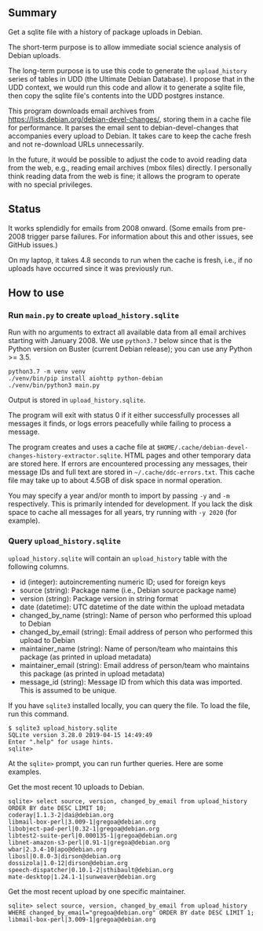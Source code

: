 ## Summary

Get a sqlite file with a history of package uploads in Debian.

The short-term purpose is to allow immediate social science analysis of Debian uploads.

The long-term purpose is to use this code to generate the `upload_history` series of tables in UDD (the Ultimate
Debian Database). I propose that in the UDD context, we would run this code and allow it to generate a sqlite file,
then copy the sqlite file's contents into the UDD postgres instance.

This program downloads email archives from https://lists.debian.org/debian-devel-changes/, storing them in a
cache file for performance. It parses the email sent to debian-devel-changes that accompanies every upload to Debian.
It takes care to keep the cache fresh and not re-download URLs unnecessarily.

In the future, it would be possible to adjust the code to avoid reading data from the web, e.g., reading email archives
(mbox files) directly. I personally think reading data from the web is fine; it allows the program to operate
with no special privileges.

## Status

It works splendidly for emails from 2008 onward. (Some emails from pre-2008 trigger parse failures. For information
about this and other issues, see GitHub issues.)

On my laptop, it takes 4.8 seconds to run when the cache is fresh, i.e., if no uploads have occurred since it was
previously run.

## How to use

### Run `main.py` to create `upload_history.sqlite`

Run with no arguments to extract all available data from all email archives starting with January 2008. We use
`python3.7` below since that is the Python version on Buster (current Debian release); you can use any Python >= 3.5.

```
python3.7 -m venv venv
./venv/bin/pip install aiohttp python-debian
./venv/bin/python3 main.py
```

Output is stored in `upload_history.sqlite`.

The program will exit with status 0 if it either successfully processes all messages it finds, or logs errors peacefully
while failing to process a message.

The program creates and uses a cache file at `$HOME/.cache/debian-devel-changes-history-extractor.sqlite`. HTML pages
and other temporary data are stored here. If errors are encountered processing any messages, their message IDs and full
text are stored in `~/.cache/ddc-errors.txt`. This cache file may take up to about 4.5GB of disk space in normal
operation.

You may specify a year and/or month to import by passing `-y` and `-m` respectively. This is primarily intended for
development. If you lack the disk space to cache all messages for all years, try running with `-y 2020` (for example).

### Query `upload_history.sqlite`

`upload_history.sqlite` will contain an `upload_history` table with the following columns.

- id (integer): autoincrementing numeric ID; used for foreign keys
- source (string): Package name (i.e., Debian source package name)
- version (string): Package version in string format
- date (datetime): UTC datetime of the date within the upload metadata
- changed_by_name (string): Name of person who performed this upload to Debian
- changed_by_email (string): Email address of person who performed this upload to Debian
- maintainer_name (string): Name of person/team who maintains this package (as printed in upload metadata)
- maintainer_email (string): Email address of person/team who maintains this package (as printed in upload metadata)
- message_id (string): Message ID from which this data was imported. This is assumed to be unique.

If you have `sqlite3` installed locally, you can query the file. To load the file, run this command.

```
$ sqlite3 upload_history.sqlite
SQLite version 3.28.0 2019-04-15 14:49:49
Enter ".help" for usage hints.
sqlite>
```

At the `sqlite>` prompt, you can run further queries. Here are some examples.

Get the most recent 10 uploads to Debian.

```
sqlite> select source, version, changed_by_email from upload_history ORDER BY date DESC LIMIT 10;
coderay|1.1.3-2|dai@debian.org
libmail-box-perl|3.009-1|gregoa@debian.org
libobject-pad-perl|0.32-1|gregoa@debian.org
libtest2-suite-perl|0.000135-1|gregoa@debian.org
libnet-amazon-s3-perl|0.91-1|gregoa@debian.org
wbar|2.3.4-10|apo@debian.org
libosl|0.8.0-3|dirson@debian.org
dossizola|1.0-12|dirson@debian.org
speech-dispatcher|0.10.1-2|sthibault@debian.org
mate-desktop|1.24.1-1|sunweaver@debian.org
```

Get the most recent upload by one specific maintainer.

```
sqlite> select source, version, changed_by_email from upload_history WHERE changed_by_email="gregoa@debian.org" ORDER BY date DESC LIMIT 1;
libmail-box-perl|3.009-1|gregoa@debian.org
```
